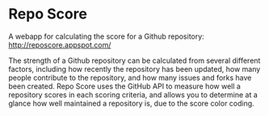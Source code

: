 Repo Score
=========

A webapp for calculating the score for a Github repository: http://reposcore.appspot.com/

The strength of a Github repository can be calculated from several different factors, 
including how recently the repository has been updated, how many people contribute to the repository, 
and how many issues and forks have been created. Repo Score uses the GitHub API to measure how well a
repository scores in each scoring criteria, and allows you to determine at a glance how well maintained
a repository is, due to the score color coding.

